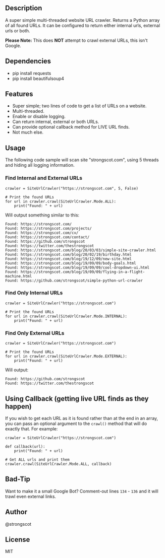 ## Description

A super simple multi-threaded website URL crawler. Returns a Python array of all found URLs. It can be configured to
return either internal urls, external urls or both.

**Please Note:** This does **NOT** attempt to crawl external URLs, this isn't Google.

## Dependencies

- pip install requests
- pip install beautifulsoup4

## Features

- Super simple; two lines of code to get a list of URLs on a website.
- Multi-threaded.
- Enable or disable logging.
- Can return internal, external or both URLs.
- Can provide optional callback method for LIVE URL finds.
- Not much else.

## Usage

The following code sample will scan site "strongscot.com", using 5 threads and hiding all logging information.

### Find Internal and External URLs

```
crawler = SiteUrlCrawler("https://strongscot.com", 5, False)

# Print the found URLs
for url in crawler.crawl(SiteUrlCrawler.Mode.ALL):
    print("Found: " + url)
```

Will output something similar to this:

```
Found: https://strongscot.com/
Found: https://strongscot.com/projects/
Found: https://strongscot.com/cv/
Found: https://strongscot.com/contact/
Found: https://github.com/strongscot
Found: https://twitter.com/thestrongscot
Found: https://strongscot.com/blog/20/03/03/simple-site-crawler.html
Found: https://strongscot.com/blog/20/02/19/birthday.html
Found: https://strongscot.com/blog/19/12/09/new-site.html
Found: https://strongscot.com/blog/19/09/09/body-goals.html
Found: https://strongscot.com/blog/19/09/09/cool-dropdown-ui.html
Found: https://strongscot.com/blog/19/09/09/flying-in-a-flight-machine.html
Found: https://github.com/strongscot/simple-python-url-crawler
```

### Find Only Internal URLs

```
crawler = SiteUrlCrawler("https://strongscot.com")

# Print the found URLs
for url in crawler.crawl(SiteUrlCrawler.Mode.INTERNAL):
    print("Found: " + url)
```

### Find Only External URLs

```
crawler = SiteUrlCrawler("https://strongscot.com")

# Print the found URLs
for url in crawler.crawl(SiteUrlCrawler.Mode.EXTERNAL):
    print("Found: " + url)
```

Will output:

```
Found: https://github.com/strongscot
Found: https://twitter.com/thestrongscot
```

## Using Callback (getting live URL finds as they happen)

If you wish to get each URL as it is found rather than at the end in an array, you can pass an optional argument to the
``crawl()`` method that will do exactly that. For example:

```
crawler = SiteUrlCrawler("https://strongscot.com")

def callback(url):
    print("Found: " + url)

# Get ALL urls and print them
crawler.crawl(SiteUrlCrawler.Mode.ALL, callback)
```

## Bad-Tip

Want to make it a small Google Bot? Comment-out lines ``134`` - ``136`` and it will trawl even external links.

## Author

@strongscot

## License

MIT
